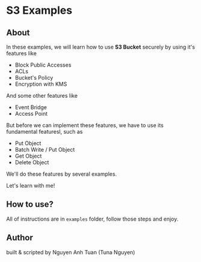 # S3 Examples

## About

In these examples, we will learn how to use **S3 Bucket** securely by using it's features like

- Block Public Accesses
- ACLs
- Bucket's Policy
- Encryption with KMS

And some other features like

- Event Bridge
- Access Point

But before we can implement these features, we have to use its fundamental featuresl, such as

- Put Object
- Batch Write / Put Object
- Get Object
- Delete Object

We'll do these features by several examples.

Let's learn with me!

## How to use?

All of instructions are in `examples` folder, follow those steps and enjoy.

## Author

built & scripted by Nguyen Anh Tuan (Tuna Nguyen)
